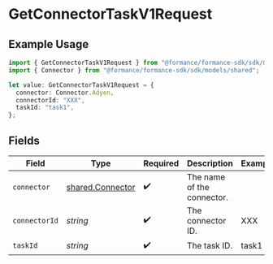 # GetConnectorTaskV1Request

## Example Usage

```typescript
import { GetConnectorTaskV1Request } from "@formance/formance-sdk/sdk/models/operations";
import { Connector } from "@formance/formance-sdk/sdk/models/shared";

let value: GetConnectorTaskV1Request = {
  connector: Connector.Adyen,
  connectorId: "XXX",
  taskId: "task1",
};
```

## Fields

| Field                                                       | Type                                                        | Required                                                    | Description                                                 | Example                                                     |
| ----------------------------------------------------------- | ----------------------------------------------------------- | ----------------------------------------------------------- | ----------------------------------------------------------- | ----------------------------------------------------------- |
| `connector`                                                 | [shared.Connector](../../../sdk/models/shared/connector.md) | :heavy_check_mark:                                          | The name of the connector.                                  |                                                             |
| `connectorId`                                               | *string*                                                    | :heavy_check_mark:                                          | The connector ID.                                           | XXX                                                         |
| `taskId`                                                    | *string*                                                    | :heavy_check_mark:                                          | The task ID.                                                | task1                                                       |